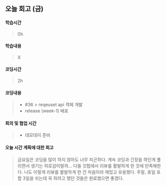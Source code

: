 ## 오늘 회고 (금)

#### 학습시간   
> 0h

#### 학습내용   
> X

#### 코딩시간
> 2h

#### 코딩내용
> * #36 > reqeuset api 객체 개발
> * release (week-1) 배포 

#### 회의 및 협업 시간
> * 데모데이 준비

#### 오늘 시간 계획에 대한 회고
> 금요일은 코딩을 많이 하지 않아도 너무 피곤하다.
> 계속 코딩과 긴장을 하던게 풀리면서 생기는 피로감이랄까...
> 다들 깃헙에서 리뷰를 활발하게 한 것에 만족해한다.
> 나도 이렇게 리뷰를 활발하게 한 건 처음이라 재밌고 유용했다.
> 주말, 휴일 포함 3일을 쉬는데 꼭 하려고 했던 것들은 완료했으면 좋겠다.

